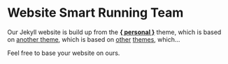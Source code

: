 # Website Smart Running Team

Our Jekyll website is build up from the [**{ personal }**](https://github.com/PanosSakkos/personal-jekyll-theme) theme, which is based on [another theme](https://github.com/kirbyt/timeline-jekyll-theme), which is based on [other](https://github.com/y7kim/agency-jekyll-theme) [themes](https://github.com/IronSummitMedia/startbootstrap-grayscale), which...

Feel free to base your website on ours.
